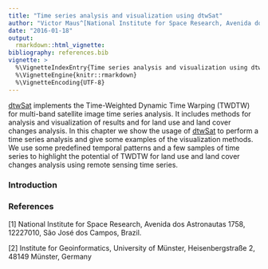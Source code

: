 ```yaml
---
title: "Time series analysis and visualization using dtwSat"
author: "Victor Maus^[National Institute for Space Research, Avenida dos Astronautas 1758, 12227010, São José dos Campos, Brazil.], ^[Institute for Geoinformatics, University of Münster, Heisenbergstraße 2, 48149 Münster, Germany]"
date: "2016-01-18"
output: 
  rmarkdown::html_vignette:
bibliography: references.bib
vignette: >
  %\VignetteIndexEntry{Time series analysis and visualization using dtwSat}
  %\VignetteEngine{knitr::rmarkdown}
  %\VignetteEncoding{UTF-8}
---
```


[dtwSat](https://cran.r-project.org/web/packages/dtwSat/index.html) implements the Time-Weighted Dynamic Time Warping (TWDTW) for multi-band satellite image time series analysis. It includes methods for analysis and visualization of results and for land use and land cover changes analysis. In this chapter we show the usage of [dtwSat](https://cran.r-project.org/web/packages/dtwSat/index.html) to perform a time series analysis and give some examples of the visualization methods. We use some predefined temporal patterns and a few samples of time series to highlight the potential of TWDTW for land use and land cover changes analysis using remote sensing time series.

### Introduction

### References

[1] National Institute for Space Research, Avenida dos Astronautas 1758, 12227010, São José dos Campos, Brazil.

[2] Institute for Geoinformatics, University of Münster, Heisenbergstraße 2, 48149 Münster, Germany
